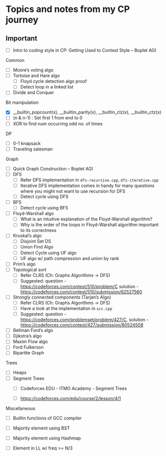 # Topics and notes from my CP journey

## Important
- [ ] Intro to coding style in CP: Getting Used to Contest Style – Boplet AGI

Common
- [ ] Moore’s voting algo
- [ ] Tortoise and Hare algo
  - [ ] Floyd cycle detection algo proof
  - [ ] Detect loop in a linked list
- [ ] Divide and Conquer

Bit manipulation
- [x] __builtin_popcount(x), __builtin_parity(x), __builtin_clz(x), __builtin_ctz(x)
- [ ] (n & n-1) : Set first 1 from end to 0
- [ ] XOR to find num occurring odd no. of times

DP
- [ ] 0-1 knapsack
- [ ] Traveling salesman

Graph
- [ ] Quick Graph Construction – Boplet AGI
- [ ] DFS
  - [ ] Refer DFS implementation in `dfs-recursive.cpp`, `dfs-iterative.cpp`
  - [ ] Iterative DFS implementation comes in handy for many questions where you might not want to use recursion for DFS
  - [ ] Detect cycle using DFS
- [ ] BFS
  - [ ] Detect cycle using BFS
- [ ] Floyd-Warshall algo
  - [ ] What is an intuitive explanation of the Floyd-Warshall algorithm?
  - [ ] Why is the order of the loops in Floyd-Warshall algorithm important to its correctness
- [ ] Kruskal’s algo
  - [ ] Disjoint Set DS
  - [ ] Union Find Algo
  - [ ] Detect Cycle using UF algo
  - [ ] UF algo w/ path compression and union by rank
- [ ] Prim’s algo
- [ ] Topological sort
  - [ ] Refer CLRS (Ch: Graphs Algorithms -> DFS)
  - [ ] Suggested: question - https://codeforces.com/contest/510/problem/C solution - https://codeforces.com/contest/510/submission/62527560
- [ ] Strongly connected components (Tarjan’s Algo)
  - [ ] Refer CLRS (Ch: Graphs Algorithms -> DFS)
  - [ ] Have a look at the implementation in `scc.cpp`
  - [ ] Suggested: question - https://codeforces.com/problemset/problem/427/C, solution - https://codeforces.com/contest/427/submission/80524508
- [ ] Bellman Ford’s algo
- [ ] Djikstra’s algo
- [ ] Maxim Flow algo
- [ ] Ford Fulkerson
- [ ] Bipartite Graph

Trees
- [ ] Heaps
- [ ] Segment Trees
  - [ ] Codeforces EDU - ITMO Academy - Segment Trees
  - [ ] https://codeforces.com/edu/course/2/lesson/4/1



Miscellaneous
- [ ] Builtin functions of GCC compiler
- [ ] Majority element using BST
- [ ] Majority element using Hashmap
- [ ] Element in LL w/ freq >= N/3



